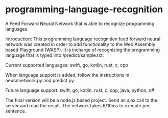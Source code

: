 # programming-language-recognition
A Feed Forward Neural Network that is able to recognize programming languages.

Introduction: 
This programming language recognition feed forward neural network was created in order to add functionality to the Web Assembly based Playground (WASP). It is incharge of recognizing the programming language that is typed into /predict/sample.txt. 

Current supported languages:
swift, go, kotlin, rust, c, cpp


When language support is added, follow the instructions in neuralnetwork.py and predict.py.

Future language support: 
swift, go, kotlin, rust, c, cpp, java, python, c#

The final version will be a node.js based project. Send an ajax call to the server and read the result. The network takes 6/10ms to execute per sentence.
